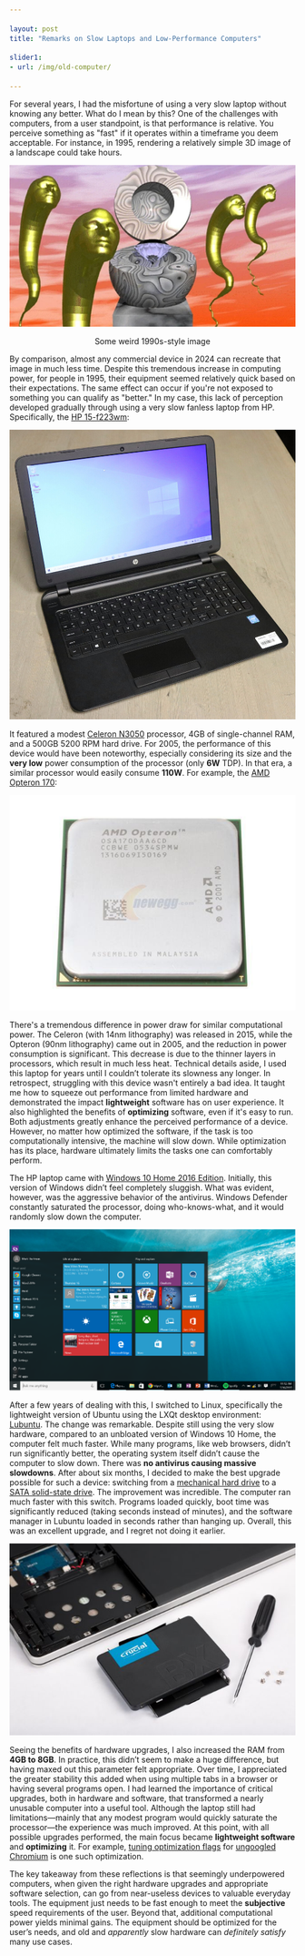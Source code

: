 ```yaml
---

layout: post  
title: "Remarks on Slow Laptops and Low-Performance Computers"

slider1:  
- url: /img/old-computer/

---
```


For several years, I had the misfortune of using a very slow laptop without knowing any better. What do I mean by this? One of the challenges with computers, from a user standpoint, is that performance is relative. You perceive something as "fast" if it operates within a timeframe you deem acceptable. For instance, in 1995, rendering a relatively simple 3D image of a landscape could take hours.

![image](/img/old-computer/weird-image.jpg)  
<p align="center">Some weird 1990s-style image</p>

By comparison, almost any commercial device in 2024 can recreate that image in much less time. Despite this tremendous increase in computing power, for people in 1995, their equipment seemed relatively quick based on their expectations. The same effect can occur if you're not exposed to something you can qualify as "better." In my case, this lack of perception developed gradually through using a very slow fanless laptop from HP. Specifically, the [HP 15-f223wm](https://support.hp.com/us-en/product/product-specs/hp-15-f200-notebook-pc-series/model/8857447):

![image](/img/old-computer/hp15-laptop.jpg)

It featured a modest [Celeron N3050](https://ark.intel.com/content/www/us/en/ark/products/87257/intel-celeron-processor-n3050-2m-cache-up-to-2-16-ghz.html) processor, 4GB of single-channel RAM, and a 500GB 5200 RPM hard drive. For 2005, the performance of this device would have been noteworthy, especially considering its size and the **very low** power consumption of the processor (only **6W** TDP). In that era, a similar processor would easily consume **110W**. For example, the [AMD Opteron 170](https://www.cpu-upgrade.com/CPUs/AMD/Dual-Core_Opteron/170.html):

![image](/img/old-computer/opteron.jpg)

There's a tremendous difference in power draw for similar computational power. The Celeron (with 14nm lithography) was released in 2015, while the Opteron (90nm lithography) came out in 2005, and the reduction in power consumption is significant. This decrease is due to the thinner layers in processors, which result in much less heat. Technical details aside, I used this laptop for years until I couldn’t tolerate its slowness any longer. In retrospect, struggling with this device wasn't entirely a bad idea. It taught me how to squeeze out performance from limited hardware and demonstrated the impact **lightweight** software has on user experience. It also highlighted the benefits of **optimizing** software, even if it's easy to run. Both adjustments greatly enhance the perceived performance of a device. However, no matter how optimized the software, if the task is too computationally intensive, the machine will slow down. While optimization has its place, hardware ultimately limits the tasks one can comfortably perform.

The HP laptop came with [Windows 10 Home 2016 Edition](https://pureinfotech.com/windows-10-pro-vs-home-which-you-should-buy/). Initially, this version of Windows didn’t feel completely sluggish. What was evident, however, was the aggressive behavior of the antivirus. Windows Defender constantly saturated the processor, doing who-knows-what, and it would randomly slow down the computer.

![image](/img/old-computer/windows10.png)

After a few years of dealing with this, I switched to Linux, specifically the lightweight version of Ubuntu using the LXQt desktop environment: [Lubuntu](https://lubuntu.me/). The change was remarkable. Despite still using the very slow hardware, compared to an unbloated version of Windows 10 Home, the computer felt much faster. While many programs, like web browsers, didn’t run significantly better, the operating system itself didn’t cause the computer to slow down. There was __no antivirus causing massive slowdowns__. After about six months, I decided to make the best upgrade possible for such a device: switching from a [mechanical hard drive](https://en.wikipedia.org/wiki/Hard_disk_drive) to a [SATA solid-state drive](https://en.wikipedia.org/wiki/Solid-state_drive). The improvement was incredible. The computer ran much faster with this switch. Programs loaded quickly, boot time was significantly reduced (taking seconds instead of minutes), and the software manager in Lubuntu loaded in seconds rather than hanging up. Overall, this was an excellent upgrade, and I regret not doing it earlier.

![image](/img/old-computer/crucial-ssd-sata.jpg)

Seeing the benefits of hardware upgrades, I also increased the RAM from **4GB to 8GB**. In practice, this didn’t seem to make a huge difference, but having maxed out this parameter felt appropriate. Over time, I appreciated the greater stability this added when using multiple tabs in a browser or having several programs open. I had learned the importance of critical upgrades, both in hardware and software, that transformed a nearly unusable computer into a useful tool. Although the laptop still had limitations—mainly that any modest program would quickly saturate the processor—the experience was much improved. At this point, with all possible upgrades performed, the main focus became **lightweight software** and **optimizing** it. For example, [tuning optimization flags](https://github.com/TrueHerobrine/trues-chromium-optimizations) for [ungoogled Chromium](https://github.com/ungoogled-software/ungoogled-chromium) is one such optimization.

The key takeaway from these reflections is that seemingly underpowered computers, when given the right hardware upgrades and appropriate software selection, can go from near-useless devices to valuable everyday tools. The equipment just needs to be fast enough to meet the **subjective** speed requirements of the user. Beyond that, additional computational power yields minimal gains. The equipment should be optimized for the user’s needs, and old and _apparently_ slow hardware can _definitely satisfy_ many use cases.
